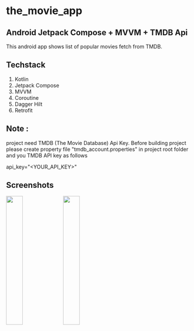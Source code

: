 # the_movie_app
## Android Jetpack Compose + MVVM + TMDB Api

This android app shows list of popular movies fetch from TMDB.

## Techstack
  1) Kotlin
  2) Jetpack Compose
  3) MVVM
  4) Coroutine
  5) Dagger Hilt
  6) Retrofit


## Note : 
project need TMDB (The Movie Database) Api Key. Before building project please create property file "tmdb_account.properties" in project root folder and you TMDB API key as follows

api_key="<YOUR_API_KEY>"


## Screenshots



<img src="https://github.com/prashantgaykar/the_movie_app/assets/17430766/0852cd56-9fa3-4c29-9fa7-1fb5471b6311" width="30%" height="30%">
<img src="https://github.com/prashantgaykar/the_movie_app/assets/17430766/c10c8714-9e23-4f4e-8f25-4222f5cb1583" width="30%" height="30%">



